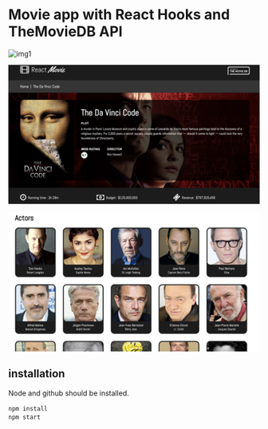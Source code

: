 # Movie app with React Hooks and TheMovieDB API


![img1](src/components/images/img1.png)

![img2](src/components/images/img2.png)

![img3](src/components/images/img3.png)

## installation

Node and github should be installed.

```bash
npm install
npm start
```

